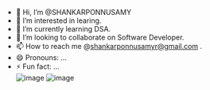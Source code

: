 - 👋 Hi, I’m @SHANKARPONNUSAMY
- 👀 I’m interested in learing.
- 🌱 I’m currently learning DSA.
- 💞️ I’m looking to collaborate on Software Developer.
- 📫 How to reach me @shankarponnusamyr@gmail.com .
- 😄 Pronouns: ...
- ⚡ Fun fact: ...																																																																																												
![image](https:https://www.instagram.com/shankar_ponnusamy_?igsh=bmhuZWJjaXlyM2Zo)  ![image](https://github.com/user-attachments/assets/63447326-1b6e-42bf-8265-18b145794f87)

<!---
SHANKARPONNUSAMY/SHANKARPONNUSAMY is a ✨ special ✨ repository because its `README.md` (this file) appears on your GitHub profile.
You can click the Preview link to take a look at your changes.
--->

